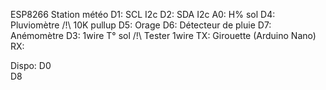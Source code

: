 ESP8266 Station météo
D1:	SCL	I2c
D2:	SDA	I2c
A0:	H% sol
D4:	Pluviomètre		/!\ 10K pullup
D5:	Orage
D6:	Détecteur de pluie
D7:	Anémomètre
D3:	1wire	T° sol		/!\ Tester 1wire
TX:	Girouette (Arduino Nano)
RX:

Dispo:
D0	
D8
